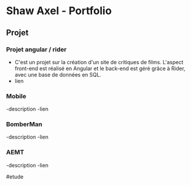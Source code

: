 # Shaw Axel - Portfolio

## Projet
### Projet angular / rider
- C'est un projet sur la création d'un site de critiques de films. L'aspect front-end est réalisé en Angular et le back-end est géré grâce à Rider, avec une base de données en SQL.
- lien

### Mobile
-description
-lien

### BomberMan
-description
-lien

### AEMT
-description
-lien

#etude

